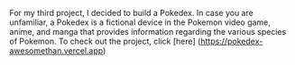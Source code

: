 For my third project, I decided to build a Pokedex. In case you are unfamiliar, a Pokedex is a fictional device in the Pokemon video game, anime, and manga that provides information regarding the various species of Pokemon. To check out the project, click [here] (https://pokedex-awesomethan.vercel.app)
